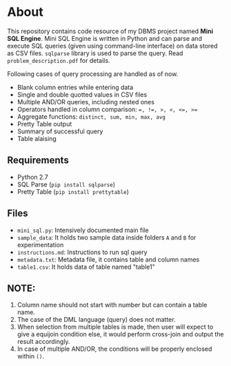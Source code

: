 # About
This repository contains code resource of my DBMS project named **Mini SQL Engine**.
Mini SQL Engine is written in Python and can parse and execute SQL queries (given using command-line interface) on data stored as CSV files. ```sqlparse``` library is used to parse the query. Read ```problem_description.pdf``` for details.  

 Following cases of query processing are handled as of now.
- Blank column entries while entering data
- Single and double quotted values in CSV files
- Multiple AND/OR queries, including nested ones
- Operators handled in column comparison: `=, !=, >, <, <=, >=`
- Aggregate functions: `distinct, sum, min, max, avg`
- Pretty Table output
- Summary of successful query
- Table alaising

## Requirements
- Python 2.7 
- SQL Parse (```pip install sqlparse```)
- Pretty Table (```pip install prettytable```)

## Files
- ```mini_sql.py```: Intensively documented main file 
- ```sample_data```: It holds two sample data inside folders ```A``` and ```B``` for experimentation
- ```instructions.md```: Instructions to run sql query
- ```metadata.txt```: Metadata file, it contains table and column names
- ```table1.csv```: It holds data of table named "table1"
  
## NOTE:
1. Column name should not start with number but can contain a table name. 
2. The case of the DML language (query) does not matter.
4. When selection from multiple tables is made, then user will expect to give a equijoin condition else, it would perform cross-join and output the result accordingly.
5. In case of multiple AND/OR, the conditions will be properly enclosed within ```()```.
